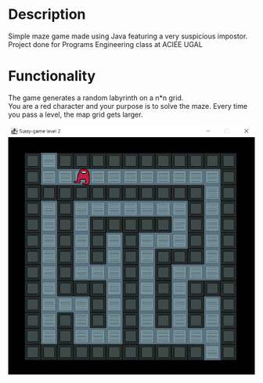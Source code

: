 # Description
Simple maze game made using Java featuring a very suspicious impostor.  
Project done for Programs Engineering class at ACIEE UGAL  

# Functionality
The game generates a random labyrinth on a n*n grid.  
You are a red character and your purpose is to solve the maze. Every time you pass a level, the map grid gets larger.  

![](screenshots/sus.png)
